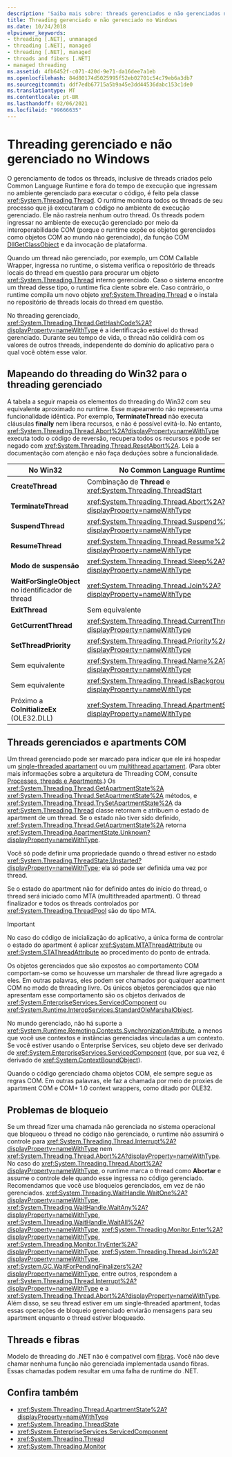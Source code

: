 ```yaml
---
description: 'Saiba mais sobre: threads gerenciados e não gerenciados no Windows'
title: Threading gerenciado e não gerenciado no Windows
ms.date: 10/24/2018
elpviewer_keywords:
- threading [.NET], unmanaged
- threading [.NET], managed
- threading [.NET], managed
- threads and fibers [.NET]
- managed threading
ms.assetid: 4fb6452f-c071-420d-9e71-da16dee7a1eb
ms.openlocfilehash: 84d80174d5025995f52eb02701c54c79eb6a3db7
ms.sourcegitcommit: ddf7edb67715a5b9a45e3dd44536dabc153c1de0
ms.translationtype: MT
ms.contentlocale: pt-BR
ms.lasthandoff: 02/06/2021
ms.locfileid: "99666635"
---
```

# <a name="managed-and-unmanaged-threading-in-windows"></a>Threading gerenciado e não gerenciado no Windows

O gerenciamento de todos os threads, inclusive de threads criados pelo Common Language Runtime e fora do tempo de execução que ingressam no ambiente gerenciado para executar o código, é feito pela classe <xref:System.Threading.Thread>. O runtime monitora todos os threads de seu processo que já executaram o código no ambiente de execução gerenciado. Ele não rastreia nenhum outro thread. Os threads podem ingressar no ambiente de execução gerenciado por meio da interoperabilidade COM (porque o runtime expõe os objetos gerenciados como objetos COM ao mundo não gerenciado), da função COM [DllGetClassObject](/windows/desktop/api/combaseapi/nf-combaseapi-dllgetclassobject) e da invocação de plataforma.  
  
 Quando um thread não gerenciado, por exemplo, um COM Callable Wrapper, ingressa no runtime, o sistema verifica o repositório de threads locais do thread em questão para procurar um objeto <xref:System.Threading.Thread> interno gerenciado. Caso o sistema encontre um thread desse tipo, o runtime fica ciente sobre ele. Caso contrário, o runtime compila um novo objeto <xref:System.Threading.Thread> e o instala no repositório de threads locais do thread em questão.  
  
 No threading gerenciado, <xref:System.Threading.Thread.GetHashCode%2A?displayProperty=nameWithType> é a identificação estável do thread gerenciado. Durante seu tempo de vida, o thread não colidirá com os valores de outros threads, independente do domínio do aplicativo para o qual você obtém esse valor.  
  
## <a name="mapping-from-win32-threading-to-managed-threading"></a>Mapeando do threading do Win32 para o threading gerenciado

 A tabela a seguir mapeia os elementos do threading do Win32 com seu equivalente aproximado no runtime. Esse mapeamento não representa uma funcionalidade idêntica. Por exemplo, **TerminateThread** não executa cláusulas **finally** nem libera recursos, e não é possível evitá-lo. No entanto, <xref:System.Threading.Thread.Abort%2A?displayProperty=nameWithType> executa todo o código de reversão, recupera todos os recursos e pode ser negado com <xref:System.Threading.Thread.ResetAbort%2A>. Leia a documentação com atenção e não faça deduções sobre a funcionalidade.  
  
|No Win32|No Common Language Runtime|  
|--------------|------------------------------------|  
|**CreateThread**|Combinação de **Thread** e <xref:System.Threading.ThreadStart>|  
|**TerminateThread**|<xref:System.Threading.Thread.Abort%2A?displayProperty=nameWithType>|  
|**SuspendThread**|<xref:System.Threading.Thread.Suspend%2A?displayProperty=nameWithType>|  
|**ResumeThread**|<xref:System.Threading.Thread.Resume%2A?displayProperty=nameWithType>|  
|**Modo de suspensão**|<xref:System.Threading.Thread.Sleep%2A?displayProperty=nameWithType>|  
|**WaitForSingleObject** no identificador de thread|<xref:System.Threading.Thread.Join%2A?displayProperty=nameWithType>|  
|**ExitThread**|Sem equivalente|  
|**GetCurrentThread**|<xref:System.Threading.Thread.CurrentThread%2A?displayProperty=nameWithType>|  
|**SetThreadPriority**|<xref:System.Threading.Thread.Priority%2A?displayProperty=nameWithType>|  
|Sem equivalente|<xref:System.Threading.Thread.Name%2A?displayProperty=nameWithType>|  
|Sem equivalente|<xref:System.Threading.Thread.IsBackground%2A?displayProperty=nameWithType>|  
|Próximo a **CoInitializeEx** (OLE32.DLL)|<xref:System.Threading.Thread.ApartmentState%2A?displayProperty=nameWithType>|  
  
## <a name="managed-threads-and-com-apartments"></a>Threads gerenciados e apartments COM

Um thread gerenciado pode ser marcado para indicar que ele irá hospedar um [single-threaded apartament](/windows/desktop/com/single-threaded-apartments) ou um [multithread apartament](/windows/desktop/com/multithreaded-apartments). (Para obter mais informações sobre a arquitetura de Threading COM, consulte [Processes, threads e Apartments](/windows/desktop/com/processes--threads--and-apartments).) Os <xref:System.Threading.Thread.GetApartmentState%2A> <xref:System.Threading.Thread.SetApartmentState%2A> métodos, e <xref:System.Threading.Thread.TrySetApartmentState%2A> da <xref:System.Threading.Thread> classe retornam e atribuem o estado de apartment de um thread. Se o estado não tiver sido definido, <xref:System.Threading.Thread.GetApartmentState%2A> retorna <xref:System.Threading.ApartmentState.Unknown?displayProperty=nameWithType>.  
  
 Você só pode definir uma propriedade quando o thread estiver no estado <xref:System.Threading.ThreadState.Unstarted?displayProperty=nameWithType>; ela só pode ser definida uma vez por thread.  
  
 Se o estado do apartment não for definido antes do início do thread, o thread será iniciado como MTA (multithreaded apartment). O thread finalizador e todos os threads controlados por <xref:System.Threading.ThreadPool> são do tipo MTA.  
  
> [!IMPORTANT]
> No caso do código de inicialização do aplicativo, a única forma de controlar o estado do apartment é aplicar <xref:System.MTAThreadAttribute> ou <xref:System.STAThreadAttribute> ao procedimento do ponto de entrada.
  
 Os objetos gerenciados que são expostos ao comportamento COM comportam-se como se houvesse um marshaler de thread livre agregado a eles. Em outras palavras, eles podem ser chamados por qualquer apartment COM no modo de threading livre. Os únicos objetos gerenciados que não apresentam esse comportamento são os objetos derivados de <xref:System.EnterpriseServices.ServicedComponent> ou <xref:System.Runtime.InteropServices.StandardOleMarshalObject>.  
  
 No mundo gerenciado, não há suporte a <xref:System.Runtime.Remoting.Contexts.SynchronizationAttribute>, a menos que você use contextos e instâncias gerenciadas vinculadas a um contexto. Se você estiver usando o Enterprise Services, seu objeto deve ser derivado de <xref:System.EnterpriseServices.ServicedComponent> (que, por sua vez, é derivado de <xref:System.ContextBoundObject>).  
  
 Quando o código gerenciado chama objetos COM, ele sempre segue as regras COM. Em outras palavras, ele faz a chamada por meio de proxies de apartment COM e COM+ 1.0 context wrappers, como ditado por OLE32.  
  
## <a name="blocking-issues"></a>Problemas de bloqueio  

Se um thread fizer uma chamada não gerenciada no sistema operacional que bloqueou o thread no código não gerenciado, o runtime não assumirá o controle para <xref:System.Threading.Thread.Interrupt%2A?displayProperty=nameWithType> nem <xref:System.Threading.Thread.Abort%2A?displayProperty=nameWithType>. No caso do <xref:System.Threading.Thread.Abort%2A?displayProperty=nameWithType>, o runtime marca o thread como **Abortar** e assume o controle dele quando esse ingressa no código gerenciado. Recomendamos que você use bloqueios gerenciados, em vez de não gerenciados. <xref:System.Threading.WaitHandle.WaitOne%2A?displayProperty=nameWithType>, <xref:System.Threading.WaitHandle.WaitAny%2A?displayProperty=nameWithType>, <xref:System.Threading.WaitHandle.WaitAll%2A?displayProperty=nameWithType>, <xref:System.Threading.Monitor.Enter%2A?displayProperty=nameWithType>, <xref:System.Threading.Monitor.TryEnter%2A?displayProperty=nameWithType>, <xref:System.Threading.Thread.Join%2A?displayProperty=nameWithType>, <xref:System.GC.WaitForPendingFinalizers%2A?displayProperty=nameWithType>, entre outros, respondem a <xref:System.Threading.Thread.Interrupt%2A?displayProperty=nameWithType> e a <xref:System.Threading.Thread.Abort%2A?displayProperty=nameWithType>. Além disso, se seu thread estiver em um single-threaded apartment, todas essas operações de bloqueio gerenciado enviarão mensagens para seu apartment enquanto o thread estiver bloqueado.  

## <a name="threads-and-fibers"></a>Threads e fibras

Modelo de threading do .NET não é compatível com [fibras](/windows/desktop/procthread/fibers). Você não deve chamar nenhuma função não gerenciada implementada usando fibras. Essas chamadas podem resultar em uma falha de runtime do .NET.

## <a name="see-also"></a>Confira também

- <xref:System.Threading.Thread.ApartmentState%2A?displayProperty=nameWithType>
- <xref:System.Threading.ThreadState>
- <xref:System.EnterpriseServices.ServicedComponent>
- <xref:System.Threading.Thread>
- <xref:System.Threading.Monitor>
